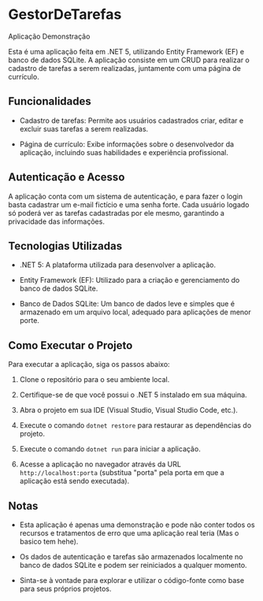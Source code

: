 # GestorDeTarefas

Aplicação Demonstração

Esta é uma aplicação feita em .NET 5, utilizando Entity Framework (EF) e banco de dados SQLite. A aplicação consiste em um CRUD para realizar o cadastro de tarefas a serem realizadas, juntamente com uma página de currículo.

## Funcionalidades

- Cadastro de tarefas: Permite aos usuários cadastrados criar, editar e excluir suas tarefas a serem realizadas.

- Página de currículo: Exibe informações sobre o desenvolvedor da aplicação, incluindo suas habilidades e experiência profissional.

## Autenticação e Acesso

A aplicação conta com um sistema de autenticação, e para fazer o login basta cadastrar um e-mail fictício e uma senha forte. Cada usuário logado só poderá ver as tarefas cadastradas por ele mesmo, garantindo a privacidade das informações.

## Tecnologias Utilizadas

- .NET 5: A plataforma utilizada para desenvolver a aplicação.

- Entity Framework (EF): Utilizado para a criação e gerenciamento do banco de dados SQLite.

- Banco de Dados SQLite: Um banco de dados leve e simples que é armazenado em um arquivo local, adequado para aplicações de menor porte.

## Como Executar o Projeto

Para executar a aplicação, siga os passos abaixo:

1. Clone o repositório para o seu ambiente local.

2. Certifique-se de que você possui o .NET 5 instalado em sua máquina.

3. Abra o projeto em sua IDE (Visual Studio, Visual Studio Code, etc.).

4. Execute o comando `dotnet restore` para restaurar as dependências do projeto.

5. Execute o comando `dotnet run` para iniciar a aplicação.

6. Acesse a aplicação no navegador através da URL `http://localhost:porta` (substitua "porta" pela porta em que a aplicação está sendo executada).

## Notas

- Esta aplicação é apenas uma demonstração e pode não conter todos os recursos e tratamentos de erro que uma aplicação real teria
(Mas o basico tem hehe).

- Os dados de autenticação e tarefas são armazenados localmente no banco de dados SQLite e podem ser reiniciados a qualquer momento.

- Sinta-se à vontade para explorar e utilizar o código-fonte como base para seus próprios projetos.
